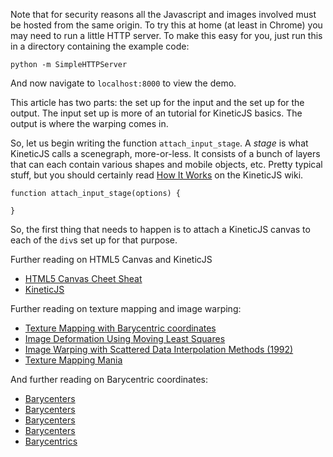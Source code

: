 

Note that for security reasons all the Javascript and images involved must
be hosted from the same origin. To try this at home (at least in Chrome) you 
may need to run a little HTTP server. To make this easy for you, just run
this in a directory containing the example code:

    python -m SimpleHTTPServer 

And now navigate to `localhost:8000` to view the demo.

This article has two parts: the set up for the input and the set up for
the output. The input set up is more of an tutorial for KineticJS
basics. The output is where the warping comes in.

So, let us begin writing the function `attach_input_stage`. A
_stage_ is what KineticJS calls a scenegraph, more-or-less. It
consists of a bunch of layers that can each contain various
shapes and mobile objects, etc. Pretty typical stuff, but
you should certainly read [How It Works]() on the KineticJS
wiki.

```
function attach_input_stage(options) {

}
```



So, the first thing that needs to happen is to attach a KineticJS
canvas to each of the `div`s set up for that purpose.



Further reading on HTML5 Canvas and KineticJS

 * [HTML5 Canvas Cheet Sheat](http://blog.nihilogic.dk/2009/02/html5-canvas-cheat-sheet.html)
 * [KineticJS]()

Further reading on texture mapping and image warping:

 * [Texture Mapping with Barycentric coordinates](http://www.cescg.org/CESCG97/olearnik/txmap.htm)
 * [Image Deformation Using Moving Least Squares](http://faculty.cs.tamu.edu/schaefer/research/mls.pdf)
 * [Image Warping with Scattered Data Interpolation Methods (1992)](http://citeseerx.ist.psu.edu/viewdoc/summary?doi=10.1.1.27.1290)
 * [Texture Mapping Mania](http://www.gamedev.net/page/resources/_/technical/graphics-programming-and-theory/texture-mapping-mania-r852)

And further reading on Barycentric coordinates:

 * [Barycenters](http://adrianboeing.blogspot.com/2010/01/barycentric-coordinates.html)
 * [Barycenters](http://en.wikipedia.org/wiki/Barycentric_coordinate_system_(mathematics))
 * [Barycenters](http://gamedev.stackexchange.com/questions/23743/whats-the-most-efficient-way-to-find-barycentric-coordinates)
 * [Barycenters](http://www.cut-the-knot.org/triangle/glasses.shtml)
 * [Barycentrics](http://facultyfp.salisbury.edu/despickler/personal/Resources/Graphics/Resources/barycentric.pdf)
